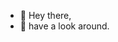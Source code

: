 - 👋 Hey there,
- 👀 have a look around.


<!---
nuitc/nuitc is a ✨ special ✨ repository because its `README.md` (this file) appears on your GitHub profile.
You can click the Preview link to take a look at your changes. - 🌱 I’m currently learning ...
- 💞️ I’m looking to collaborate on ...
- 📫 How to reach me ...
--->
